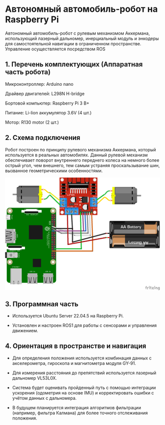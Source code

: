 # Автономный автомобиль-робот на Raspberry Pi

Автономный автомобиль-робот с рулевым механизмом Аккермана, использующий лазерный дальномер, инерциальный модуль и энкодеры для самостоятельной навигации в ограниченном пространстве. Управление осуществляется посредством ROS


## 1. Перечень комплектующих (Аппаратная часть робота)

Микроконтроллер: Arduino nano

Драйвер двигателей: L298N H-bridge

Бортовой компьютер: Raspberry Pi 3 B+

Питание: Li-lion аккумулятор 3.6V (4 шт.)
  
Мотор: R130 motor (2 шт.)

## 2. Схема подключения
Робот построен по принципу рулевого механизма Аккермана, который используется в реальных автомобилях. Данный рулевой механизм обеспечивает поворот внутреннего переднего колеса на немного более острый угол, чем внешнего, тем самым устраняя
проскальзывание шин, вызванное геометрическими особенностями.

![Схема подключения](schema1_МП.png)

## 3. Программная часть
- Используется Ubuntu Server 22.04.5 на Raspberry Pi.

- Установлен и настроен ROS1 для работы с сенсорами и управления движением.

## 4. Ориентация в пространстве и навигация

- Для определения положения используется комбинация данных с акселерометра, гироскопа и магнитометра модуля GY-91.

- Для измерения расстояния до препятствий используется лазерный дальномер VL53L0X.

- Система будет оценивать пройденный путь с помощью интеграции ускорения (одометрия на основе IMU) и корректировать ошибки с учётом данных с дальномера.

- В будущем планируется интеграция алгоритмов фильтрации (например, фильтра Калмана) для более точного отслеживания положения.

